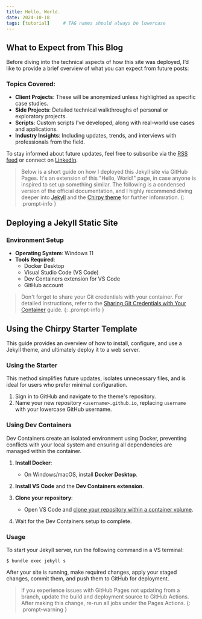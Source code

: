 ```yaml
---
title: Hello, World.
date: 2024-10-18
tags: [tutorial]     # TAG names should always be lowercase
---
```


## What to Expect from This Blog

Before diving into the technical aspects of how this site was deployed, I’d like to provide a brief overview of what you can expect from future posts:

### Topics Covered:

- **Client Projects**: These will be anonymized unless highlighted as specific case studies.
- **Side Projects**: Detailed technical walkthroughs of personal or exploratory projects.
- **Scripts**: Custom scripts I've developed, along with real-world use cases and applications.
- **Industry Insights**: Including updates, trends, and interviews with professionals from the field.

To stay informed about future updates, feel free to subscribe via the [RSS feed](https://spyincoffee.github.io/feed.xml) or connect on [LinkedIn](https://www.linkedin.com/in/lukasroberts/).


> Below is a short guide on how I deployed this Jekyll site via GitHub Pages. It's an extension of this "Hello, World!" page, in case anyone is inspired to set up something similar. The following is a condensed version of the official documentation, and I highly recommend diving deeper into [Jekyll](https://jekyllrb.com/) and the [Chirpy theme](https://github.com/cotes2020/jekyll-theme-chirpy) for further infomration.
{: .prompt-info }

## Deploying a Jekyll Static Site

### Environment Setup

- **Operating System**: Windows 11
- **Tools Required**:
  - Docker Desktop
  - Visual Studio Code (VS Code)
  - Dev Containers extension for VS Code
  - GitHub account

> Don't forget to share your Git credentials with your container. For detailed instructions, refer to the [Sharing Git Credentials with Your Container](https://code.visualstudio.com/remote/advancedcontainers/sharing-git-credentials) guide.
{: .prompt-info }

## Using the Chirpy Starter Template

This guide provides an overview of how to install, configure, and use a Jekyll theme, and ultimately deploy it to a web server.

### Using the Starter

This method simplifies future updates, isolates unnecessary files, and is ideal for users who prefer minimal configuration.

1. Sign in to GitHub and navigate to the theme's repository.
2. Name your new repository `<username>.github.io`, replacing `username` with your lowercase GitHub username.

### Using Dev Containers

Dev Containers create an isolated environment using Docker, preventing conflicts with your local system and ensuring all dependencies are managed within the container.

1. **Install Docker**:
   - On Windows/macOS, install **Docker Desktop**.
2. **Install VS Code** and the **Dev Containers extension**.
3. **Clone your repository**:
   - Open VS Code and [clone your repository within a container volume](https://code.visualstudio.com/docs/devcontainers/containers#:~:text=Start%20VS%20Code%20and%20run,that%20appears%20and%20press%20Enter.).

4. Wait for the Dev Containers setup to complete.

### Usage

To start your Jekyll server, run the following command in a VS terminal:

```terminal
$ bundle exec jekyll s
```
After your site is running, make required changes, apply your staged changes, commit them, and push them to GitHub for deployment.

> If you experience issues with GitHub Pages not updating from a branch, update the build and deployment source to GitHub Actions. After making this change, re-run all jobs under the Pages Actions.
>{: .prompt-warning }
